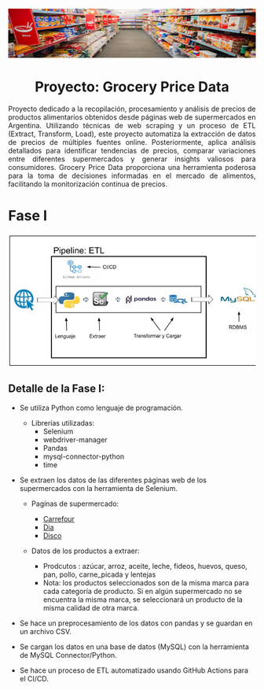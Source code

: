 <p align="center">
  <img src="imagen/alimentos2.jpg" alt="Banner de Grocery Price Data" title="Grocery Price Data" width="800" height="100">
</p>

<h1 align="center">Proyecto: Grocery Price Data</h1>


<p style="text-align: justify;">
Proyecto dedicado a la recopilación, procesamiento y análisis de precios de productos alimentarios obtenidos desde páginas web de supermercados en Argentina. Utilizando técnicas de web scraping y un proceso de ETL (Extract, Transform, Load), este proyecto automatiza la extracción de datos de precios de múltiples fuentes online. Posteriormente, aplica análisis detallados para identificar tendencias de precios, comparar variaciones entre diferentes supermercados y generar insights valiosos para consumidores. Grocery Price Data proporciona una herramienta poderosa para la toma de decisiones informadas en el mercado de alimentos, facilitando la monitorización continua de precios.
</p>

# Fase I
<p align="center">
  <img src="imagen/ETL_1.jpg" alt="Fase I" title="Fase I" width="" height="50%">
</p>


## Detalle de la Fase I:
- Se utiliza Python como lenguaje de programación.
  - Librerías utilizadas:
    - Selenium
    - webdriver-manager
    - Pandas
    - mysql-connector-python
    - time
- Se extraen los datos de las diferentes páginas web de los supermercados con la herramienta de Selenium.
  - Pagínas de supermercado:
    - [Carrefour](https://www.carrefour.com.ar/)
    - [Dia](https://diaonline.supermercadosdia.com.ar/)
    - [Disco](https://www.disco.com.ar/)

  - Datos de los productos a extraer:
    - Prodcutos : azúcar, arroz, aceite, leche, fideos, huevos, queso, pan, pollo, carne_picada y lentejas   
    - Nota: los productos seleccionados son de la misma marca para cada categoría de producto. Si en algún supermercado no se encuentra la misma marca, se seleccionará un producto de la misma calidad de otra marca.

- Se hace un preprocesamiento de los datos con pandas y se guardan en un archivo CSV.
- Se cargan los datos en una base de datos (MySQL) con la herramienta de MySQL Connector/Python.
- Se hace un proceso de ETL automatizado usando GitHub Actions para el CI/CD.